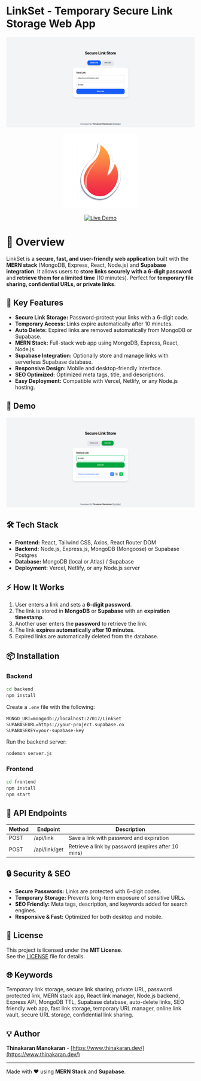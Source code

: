 # LinkSet - Temporary Secure Link Storage Web App

<p align="center">
<a href="https://thinakaranmanokaran.github.io/LinkSet/" target="_blank">
  <img src="https://github.com/thinakaranmanokaran/LinkSet/blob/main/client/public/preview.png?raw=true" alt="LinkSet Preview">
  </a>
</p>

<p align="center">
  <a href="https://thinakaranmanokaran.github.io/LinkSet/" target="_blank">
    <img src="https://github.com/thinakaranmanokaran/LinkSet/blob/main/client/public/favicon280.png?raw=true" alt="LinkSet Logo" width="200">
  </a>
</p>

<p align="center">
  <a href="https://thinakaranmanokaran.github.io/LinkSet/" target="_blank">
    <img src="https://img.shields.io/badge/Demo-LinkSet-blue?style=for-the-badge" alt="Live Demo">
  </a>
</p>

# 🔗 Overview

LinkSet is a **secure, fast, and user-friendly web application** built with the **MERN stack** (MongoDB, Express, React, Node.js) and **Supabase integration**. It allows users to **store links securely with a 6-digit password** and **retrieve them for a limited time** (10 minutes). Perfect for **temporary file sharing, confidential URLs, or private links**.

## 🌟 Key Features

* **Secure Link Storage:** Password-protect your links with a 6-digit code.
* **Temporary Access:** Links expire automatically after 10 minutes.
* **Auto Delete:** Expired links are removed automatically from MongoDB or Supabase.
* **MERN Stack:** Full-stack web app using MongoDB, Express, React, Node.js.
* **Supabase Integration:** Optionally store and manage links with serverless Supabase database.
* **Responsive Design:** Mobile and desktop-friendly interface.
* **SEO Optimized:** Optimized meta tags, title, and descriptions.
* **Easy Deployment:** Compatible with Vercel, Netlify, or any Node.js hosting.

## 🚀 Demo

<p align="center">
<a href="https://thinakaranmanokaran.github.io/LinkSet/" target="_blank">
  <img src="https://github.com/thinakaranmanokaran/LinkSet/blob/main/client/public/preview2.png?raw=true" alt="LinkSet Demo">
  </a>
</p>

## 🛠️ Tech Stack

* **Frontend:** React, Tailwind CSS, Axios, React Router DOM
* **Backend:** Node.js, Express.js, MongoDB (Mongoose) or Supabase Postgres
* **Database:** MongoDB (local or Atlas) / Supabase
* **Deployment:** Vercel, Netlify, or any Node.js server

## ⚡ How It Works

1. User enters a link and sets a **6-digit password**.
2. The link is stored in **MongoDB** or **Supabase** with an **expiration timestamp**.
3. Another user enters the **password** to retrieve the link.
4. The link **expires automatically after 10 minutes**.
5. Expired links are automatically deleted from the database.

## 📦 Installation

### Backend

```bash
cd backend
npm install
```

Create a `.env` file with the following:

```
MONGO_URI=mongodb://localhost:27017/LinkSet
SUPABASEURL=https://your-project.supabase.co
SUPABASEKEY=your-supabase-key
```

Run the backend server:

```bash
nodemon server.js
```

### Frontend

```bash
cd frontend
npm install
npm start
```

## 📝 API Endpoints

| Method | Endpoint      | Description                                         |
| ------ | ------------- | --------------------------------------------------- |
| POST   | /api/link     | Save a link with password and expiration            |
| POST   | /api/link/get | Retrieve a link by password (expires after 10 mins) |

## 🔒 Security & SEO

* **Secure Passwords:** Links are protected with 6-digit codes.
* **Temporary Storage:** Prevents long-term exposure of sensitive URLs.
* **SEO Friendly:** Meta tags, description, and keywords added for search engines.
* **Responsive & Fast:** Optimized for both desktop and mobile.

## 📄 License

This project is licensed under the **MIT License**.  
See the [LICENSE](./LICENSE) file for details.

## 🌐 Keywords

Temporary link storage, secure link sharing, private URL, password protected link, MERN stack app, React link manager, Node.js backend, Express API, MongoDB TTL, Supabase database, auto-delete links, SEO friendly web app, fast link storage, temporary URL manager, online link vault, secure URL storage, confidential link sharing.

## 💡 Author

**Thinakaran Manokaran** - [https://www.thinakaran.dev/](https://www.thinakaran.dev/)

---

Made with ❤️ using **MERN Stack** and **Supabase**.
